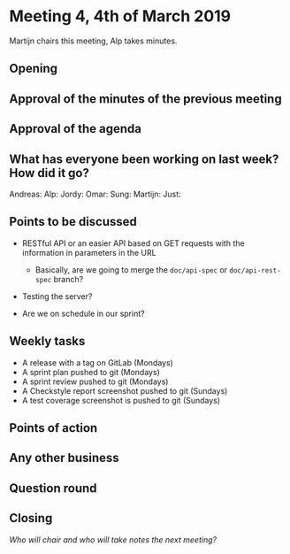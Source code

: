 # Meeting 4, 4th of March 2019
Martijn chairs this meeting, Alp takes minutes.

## Opening

## Approval of the minutes of the previous meeting

## Approval of the agenda

## What has everyone been working on last week? How did it go?
Andreas:
Alp:
Jordy:
Omar:
Sung:
Martijn:
Just:

## Points to be discussed
- RESTful API or an easier API based on GET requests with the information in parameters
in the URL
    - Basically, are we going to merge the `doc/api-spec` or `doc/api-rest-spec` branch?

- Testing the server?

- Are we on schedule in our sprint?

## Weekly tasks
* A release with a tag on GitLab (Mondays)
* A sprint plan pushed to git (Mondays)
* A sprint review pushed to git (Mondays)
* A Checkstyle report screenshot pushed to git (Sundays)
* A test coverage screenshot is pushed to git (Sundays)

## Points of action

## Any other business

## Question round

## Closing
*Who will chair and who will take notes the next meeting?*
